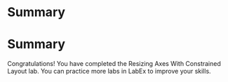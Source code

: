 # Summary

# Summary

Congratulations! You have completed the Resizing Axes With Constrained Layout lab. You can practice more labs in LabEx to improve your skills.
